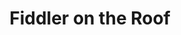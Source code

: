 ---
title: Fiddler on the Roof
year: 2023
opening_date: 2023-08-03
closing_date: 2023-09-17
layout: productions
image: 2023_Fiddler_on_the_Roof.webp
image_caption: Graphic of Fiddler on the Roof at the Alhambra
image_credit: Alhambra Theatre & Dining
playbill: 
category: musicals
details:
  Theatre: The Alhambra Theatre & Dining
  Venue: Alhambra Theatre
  Website: https://sales.alhambrajax.com/100/tickets.shows.html?playID=1428&code=jaxplays
showtimes:
- 2023-08-03 18:00:00
- 2023-08-04 18:00:00
- 2023-08-05 12:00:00
- 2023-08-05 18:00:00
- 2023-08-06 12:00:00
- 2023-08-06 18:00:00
- 2023-08-08 18:00:00
- 2023-08-09 18:00:00
- 2023-08-10 18:00:00
- 2023-08-11 18:00:00
- 2023-08-12 12:00:00
- 2023-08-12 18:00:00
- 2023-08-13 12:00:00
- 2023-08-13 18:00:00
- 2023-08-15 18:00:00
- 2023-08-16 18:00:00
- 2023-08-17 18:00:00
- 2023-08-18 18:00:00
- 2023-08-19 12:00:00
- 2023-08-19 18:00:00
- 2023-08-20 12:00:00
- 2023-08-20 18:00:00
- 2023-08-22 18:00:00
- 2023-08-23 18:00:00
- 2023-08-24 18:00:00
- 2023-08-25 18:00:00
- 2023-08-26 12:00:00
- 2023-08-26 18:00:00
- 2023-08-27 12:00:00
- 2023-08-27 18:00:00
- 2023-08-29 18:00:00
- 2023-08-30 18:00:00
- 2023-08-31 18:00:00
- 2023-09-01 18:00:00
- 2023-09-02 12:00:00
- 2023-09-02 18:00:00
- 2023-09-03 12:00:00
- 2023-09-03 18:00:00
- 2023-09-05 18:00:00
- 2023-09-06 18:00:00
- 2023-09-07 18:00:00
- 2023-09-08 18:00:00
- 2023-09-09 12:00:00
- 2023-09-09 18:00:00
- 2023-09-10 12:00:00
- 2023-09-10 18:00:00
- 2023-09-12 18:00:00
- 2023-09-13 18:00:00
- 2023-09-14 18:00:00
- 2023-09-15 18:00:00
cast:
  Teveye: Tod Booth
  Golde: Lisa Valdini Booth
  Yente: Patti Eyler
  Lazar Wolf: Allan Baker
  Tzeitel: Sarah Warshavsky
  Hodel: Natalie Drake
  Motel: Bear Manescalhi
  Perchik: Alexander Blanco
  Chava: Sofia Smith
  Fyedka: Melvin Edward Nash II
  Sprintze (Grandmother Tzeitel): Tatum Matthews
  Bielke: Emma Decker
  The Constable: Thaddeus Walker
  The Rabbi\Fyedka: Ryan Lemmon
  Avram: Michael Mossucco
  Mendel: Christopher Michael Milligan
  Mordcha: Rodney Holmes
  Fruma-Sarah / Shandel: Alexia Adcock-Stanford
  The Fiddler: Idan Bar
  Sasha: Zachary Pickett
crew:
  Executive Producer: Tod Booth
  Vice President of Production: Shain Stroff
  Director: Jessie Booth
  Choreographer: Shain Stroff
  Musical Director: Cathy Giddens Murphy
  Technical Director: David Dionne
  Production Manager: Erick Ariel Sureda
  Co-choreographer: Erick Ariel Sureda
  Dance Captain: Idan Bar
  Company Manager: Lisa Valdini Booth
  Lighting Designer: Johnny Pettegrew
  Lighting Tech Assistant: Chad Conley
  Costume Designer:
    - Camala Pitts
    - Dorina Quailes
  Wardrobe Supervisor: Layla Thurman
  Head Seamstress: Allie Kangas
  Set Designer:
    - David Dionne
    - Ian Black
  Sound Designer: Eric Sullivan
  Sound Engineer: Briana Donawa
  Property Master: Patti Eyler
  Wig Design: Patty Pitts
  Assistant Stage Manager:
    - Melvin Nash
    - Sarah Brace
  Stage Crew: Kolby James
orchestra:
external_links:
---